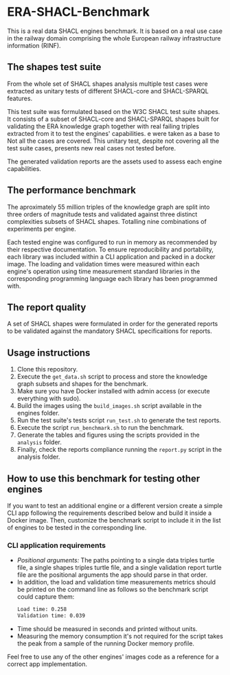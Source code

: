 # ERA-SHACL-Benchmark
This is a real data SHACL engines benchmark. It is based on a real use case in the railway domain comprising the whole European railway infrastructure information (RINF). 

## The shapes test suite
From the whole set of SHACL shapes analysis multiple test cases were extracted as unitary tests of different SHACL-core and SHACL-SPARQL features. 

This test suite was formulated based on the W3C SHACL test suite shapes. It consists of a subset of SHACL-core and SHACL-SPARQL shapes built for validating the ERA knowledge graph together with real failing triples extracted from it to test the engines' capabilities. e  were taken as a base to  Not all the cases are covered. This unitary test, despite not covering all the test suite cases, presents new real cases not tested before.
  
The generated validation reports are the assets used to assess each engine capabilities. 


## The performance benchmark
The aproximately 55 million triples of the knowledge graph are split into three orders of magnitude tests and validated against three distinct complexities subsets of SHACL shapes. Totalling nine combinations of experiments per engine.

Each tested engine was configured to run in memory as recommended by their respective documentation. To ensure reproducibility and portability, each library was included within a CLI application and packed in a docker image. The loading and validation times were measured within each engine's operation using time measurement standard libraries in the corresponding programming language each library has been programmed with.

## The report quality 
A set of SHACL shapes were formulated in order for the generated reports to be validated against the mandatory SHACL specificaitions for reports.

## Usage instructions

1. Clone this repository.
2. Execute the `get_data.sh` script to process and store the knowledge graph subsets and shapes for the benchmark.
3. Make sure you have Docker installed with admin access (or execute everything with sudo).
4. Build the images using the `build_images.sh` script available in the engines folder. 
5. Run the test suite's tests script `run_test.sh` to generate the test reports.
6. Execute the script `run_benchmark.sh` to run the benchmark.
7. Generate the tables and figures using the scripts provided in the `analysis` folder.
8. Finally, check the reports compliance running the `report.py` script in the analysis folder.

## How to use this benchmark for testing other engines
If you want to test an additional engine or a different version create a simple CLI app following the requirements described below and build it inside a Docker image. Then, customize the benchmark script to include it in the list of engines to be tested in the corresponding line.

### CLI application requirements
- _Positional arguments:_ The paths pointing to a single data triples turtle file, a single shapes triples turtle file, and a single validation report turtle file are the positional arguments the app should parse in that order.
- In addition, the load and validation time measurements metrics should be printed on the command line as follows so the benchmark script could capture them:
    ```bash
    Load time: 0.258
    Validation time: 0.039
    ```
- Time should be measured in seconds and printed without units.
- Measuring the memory consumption it's not required for the script takes the peak from a sample of the running Docker memory profile.

Feel free to use any of the other engines' images code as a reference for a correct app implementation. 